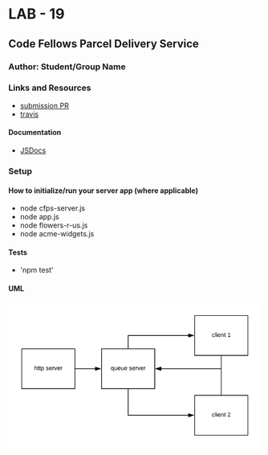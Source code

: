 # LAB - 19 

## Code Fellows Parcel Delivery Service

### Author: Student/Group Name

### Links and Resources
* [submission PR](https://github.com/david-vloedman-401-advanced-javascript/401-lab-19/pull/1)
* [travis](https://www.travis-ci.com/david-vloedman-401-advanced-javascript/401-lab-19)


#### Documentation

* [JSDocs](./docs/index.html)

### Setup


#### How to initialize/run your server app (where applicable)

* node cfps-server.js
* node app.js
* node flowers-r-us.js
* node acme-widgets.js

  
#### Tests

* 'npm test'

#### UML

![](./assets/lab19.png)
